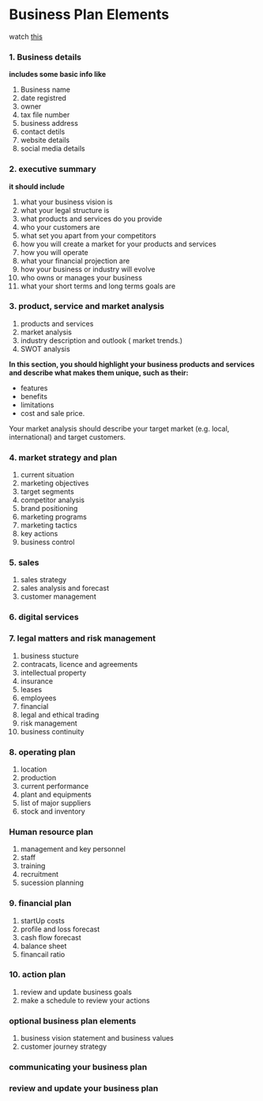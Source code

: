 # Business Plan Elements

watch [this](https://youtu.be/SHWqPw2bZa0?si=QMKrXFmlLskFvGEH)

### 1. Business details

**includes some basic info like**

1. Business name
2. date registred
3. owner
4. tax file number
5. business address
6. contact detils
7. website details
8. social media details

### 2. executive summary

**it should include**

1. what your business vision is
2. what your legal structure is
3. what products and services do you provide 
4. who your customers are
5. what set you apart from your competitors
6. how you will create a market for your products and services
7. how you will operate
8. what your financial projection are
9. how your business or industry will evolve
10. who owns or manages your business
11. what your short terms and long terms goals are

### 3. product, service and market analysis

1. products and services
2. market analysis
3. industry description and outlook ( market trends.)
4. SWOT analysis

**In this section, you should highlight your business products and services and describe what makes them unique, such as their:**

- features
- benefits
- limitations
- cost and sale price.

Your market analysis should describe your target market (e.g. local, international) and target customers.

### 4. market strategy and plan

1. current situation
2. marketing objectives
3. target segments
4. competitor analysis
5. brand positioning
6. marketing programs
7. marketing tactics
8. key actions
9. business control

### 5. sales
1. sales strategy
2. sales analysis and forecast
3. customer management

### 6. digital services

### 7. legal matters and risk management
1. business stucture
2. contracats, licence and agreements
3. intellectual property
4. insurance
5. leases
6. employees
7. financial
8. legal and ethical trading
9. risk management
10. business continuity

### 8. operating plan
1. location
2. production
3. current performance
4. plant and equipments
5. list of major suppliers
6. stock and inventory

### Human resource plan
1. management and key personnel
2. staff
3. training
4. recruitment
5. sucession planning

### 9. financial plan
1. startUp costs
2. profile and loss forecast
3. cash flow forecast
4. balance sheet
5. financail ratio

### 10. action plan
1. review and update business goals
2. make a schedule to review your actions

### optional business plan elements
1. business vision statement and business values
2. customer journey strategy

### communicating your business plan

### review and update your business plan